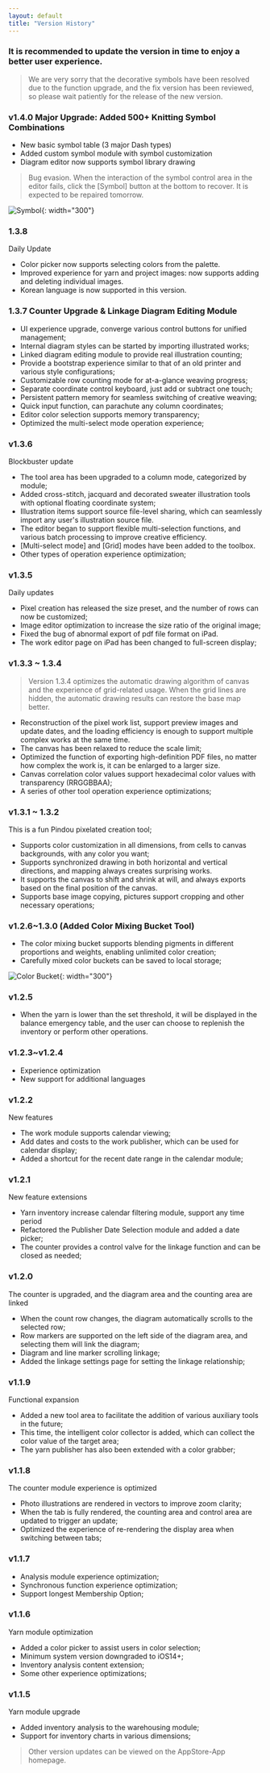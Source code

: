 ```yaml
---
layout: default
title: "Version History"
---
```


### It is recommended to update the version in time to enjoy a better user experience.

> We are very sorry that the decorative symbols have been resolved due to the function upgrade, and the fix version has been reviewed, so please wait patiently for the release of the new version.

### v1.4.0 Major Upgrade: Added 500+ Knitting Symbol Combinations
- New basic symbol table (3 major Dash types)  
- Added custom symbol module with symbol customization  
- Diagram editor now supports symbol library drawing

> Bug evasion. When the interaction of the symbol control area in the editor fails, click the [Symbol] button at the bottom to recover. It is expected to be repaired tomorrow.

![Symbol](/assets/images/symbol.png){: width="300"}


### 1.3.8

Daily Update  
- Color picker now supports selecting colors from the palette.  
- Improved experience for yarn and project images: now supports adding and deleting individual images.  
- Korean language is now supported in this version.  

### 1.3.7 Counter Upgrade & Linkage Diagram Editing Module

- UI experience upgrade, converge various control buttons for unified management;
- Internal diagram styles can be started by importing illustrated works;
- Linked diagram editing module to provide real illustration counting;
- Provide a bootstrap experience similar to that of an old printer and various style configurations;
- Customizable row counting mode for at-a-glance weaving progress;
- Separate coordinate control keyboard, just add or subtract one touch;
- Persistent pattern memory for seamless switching of creative weaving;
- Quick input function, can parachute any column coordinates;
- Editor color selection supports memory transparency;
- Optimized the multi-select mode operation experience;

### v1.3.6

Blockbuster update
- The tool area has been upgraded to a column mode, categorized by module;
- Added cross-stitch, jacquard and decorated sweater illustration tools with optional floating coordinate system;
- Illustration items support source file-level sharing, which can seamlessly import any user's illustration source file.
- The editor began to support flexible multi-selection functions, and various batch processing to improve creative efficiency.
- [Multi-select mode] and [Grid] modes have been added to the toolbox.
- Other types of operation experience optimization;

### v1.3.5

Daily updates
- Pixel creation has released the size preset, and the number of rows can now be customized;
- Image editor optimization to increase the size ratio of the original image;
- Fixed the bug of abnormal export of pdf file format on iPad.
- The work editor page on iPad has been changed to full-screen display;


### v1.3.3 ~ 1.3.4
> Version 1.3.4 optimizes the automatic drawing algorithm of canvas and the experience of grid-related usage. When the grid lines are hidden, the automatic drawing results can restore the base map better.

- Reconstruction of the pixel work list, support preview images and update dates, and the loading efficiency is enough to support multiple complex works at the same time.
- The canvas has been relaxed to reduce the scale limit;
- Optimized the function of exporting high-definition PDF files, no matter how complex the work is, it can be enlarged to a larger size.
- Canvas correlation color values support hexadecimal color values with transparency (RRGGBBAA);
- A series of other tool operation experience optimizations;

### v1.3.1 ~ 1.3.2

This is a fun Pindou pixelated creation tool;
- Supports color customization in all dimensions, from cells to canvas backgrounds, with any color you want;
- Supports synchronized drawing in both horizontal and vertical directions, and mapping always creates surprising works.
- It supports the canvas to shift and shrink at will, and always exports based on the final position of the canvas.
- Supports base image copying, pictures support cropping and other necessary operations;

### v1.2.6~1.3.0 (Added Color Mixing Bucket Tool)

- The color mixing bucket supports blending pigments in different proportions and weights, enabling unlimited color creation;
- Carefully mixed color buckets can be saved to local storage;

![Color Bucket](/assets/images/bucket.png){: width="300"}


### v1.2.5

- When the yarn is lower than the set threshold, it will be displayed in the balance emergency table, and the user can choose to replenish the inventory or perform other operations.

### v1.2.3~v1.2.4
- Experience optimization
- New support for additional languages

### v1.2.2
New features

- The work module supports calendar viewing;
- Add dates and costs to the work publisher, which can be used for calendar display;
- Added a shortcut for the recent date range in the calendar module;

### v1.2.1
New feature extensions

- Yarn inventory increase calendar filtering module, support any time period
- Refactored the Publisher Date Selection module and added a date picker;
- The counter provides a control valve for the linkage function and can be closed as needed;

### v1.2.0
The counter is upgraded, and the diagram area and the counting area are linked

- When the count row changes, the diagram automatically scrolls to the selected row;
- Row markers are supported on the left side of the diagram area, and selecting them will link the diagram;
- Diagram and line marker scrolling linkage;
- Added the linkage settings page for setting the linkage relationship;

### v1.1.9
Functional expansion

- Added a new tool area to facilitate the addition of various auxiliary tools in the future;
- This time, the intelligent color collector is added, which can collect the color value of the target area;
- The yarn publisher has also been extended with a color grabber;

### v1.1.8
The counter module experience is optimized

- Photo illustrations are rendered in vectors to improve zoom clarity;
- When the tab is fully rendered, the counting area and control area are updated to trigger an update;
- Optimized the experience of re-rendering the display area when switching between tabs;

### v1.1.7
- Analysis module experience optimization;
- Synchronous function experience optimization;
- Support longest Membership Option;

### v1.1.6

Yarn module optimization
- Added a color picker to assist users in color selection;
- Minimum system version downgraded to iOS14+;
- Inventory analysis content extension;
- Some other experience optimizations;

### v1.1.5
Yarn module upgrade
- Added inventory analysis to the warehousing module;
- Support for inventory charts in various dimensions;




> Other version updates can be viewed on the AppStore-App homepage.
